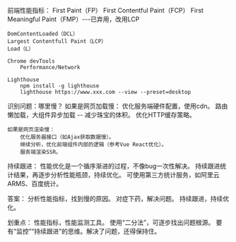前端性能指标：
    First Paint（FP）
    First Contentful Paint（FCP）
    First Meaningful Paint（FMP）---已弃用，改用LCP

    DomContentLoaded（DCL）
    Largest Contentfull Paint（LCP）
    Load（L）

    Chrome devTools
        Performance/Network

    Lighthouse
        npm install -g lighthouse
        lighthouse https://www.xxx.com --view --preset=desktop

识别问题：哪里慢？
    如果是网页加载慢：
        优化服务端硬件配置，使用cdn。
        路由懒加载，大组件异步加载 -- 减少珠宝的体积。
        优化HTTP缓存策略。

    如果是网页渲染慢：
        优化服务器接口（如Ajax获取数据慢）。
        继续分析，优化前端组件内部的逻辑（参考Vue React优化）。
        服务端渲染SSR。

持续跟进：
    性能优化是一个循序渐进的过程，不像bug一次性解决。
    持续跟进统计结果，再逐步分析性能瓶颈，持续优化。
    可使用第三方统计服务，如阿里云ARMS、百度统计。

答案：
    分析性能指标，找到慢的原因。
    对症下药，解决问题。
    持续跟进，持续优化。

划重点：
    性能指标，性能监测工具。
    使用“二分法”，可逐步找出问题根源。
    要有“监控”“持续跟进”的思维。解决了问题，还得保持住。


